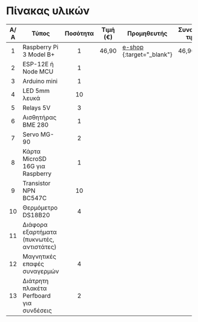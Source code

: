 Πίνακας υλικών
======================

|Α/Α|   Τύπος	                                  | Ποσότητα| Τιμή (€) | Προμηθευτής | Συνολική τιμή | 
|:--:|------------------------------------------|:-------:|----------|-------------|---------------|
| 1	| Raspberry Pi 3 Model B+                   |    1    | 46,90    | [e-shop](https://www.e-shop.gr/modmypi-mmp-1153-raspberry-pi-3-model-b--p-PER.818063) {:target="_blank"} | 46,90 |
| 2	| ESP-12E ή Node MCU	                       |    1    |
| 3	| Arduino mini	                             |    1    |
| 4	| LED 5mm λευκά	                            |   10    |
| 5	| Relays 5V	                                |    3    |
| 6	| Αισθητήρας BME 280	                       |    1    |
| 7	| Servo MG-90	                              |    2    |
| 8	| Κάρτα MicroSD 16G για Raspberry	          |    1    |
| 9	| Transistor NPN BC547C	                    |   10    |
|10	| Θερμόμετρο DS18B20	                       |    4    |
|11	| Διάφορα εξαρτήματα (πυκνωτές, αντιστάτες) |	        |
|12	| Μαγνητικές επαφές συναγερμών	             |    4    |
|13	| Διάτρητη πλακέτα Perfboard για συνδέσεις	 |    2    |
